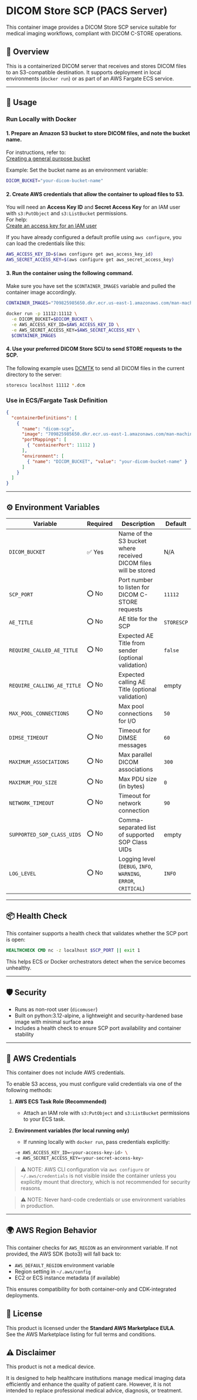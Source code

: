 # DICOM Store SCP (PACS Server)

This container image provides a DICOM Store SCP service suitable for medical imaging workflows, compliant with DICOM C-STORE operations.

## 🧩 Overview

This is a containerized DICOM server that receives and stores DICOM files to an S3-compatible destination.
It supports deployment in local environments (`docker run`) or as part of an AWS Fargate ECS service.

---

## 🚀 Usage

### Run Locally with Docker

#### 1. **Prepare an Amazon S3 bucket to store DICOM files, and note the bucket name.**

For instructions, refer to:  
[Creating a general purpose bucket](https://docs.aws.amazon.com/AmazonS3/latest/userguide/create-bucket-overview.html)

Example: Set the bucket name as an environment variable:

```bash
DICOM_BUCKET="your-dicom-bucket-name"
```

#### 2. **Create AWS credentials that allow the container to upload files to S3.**

You will need an **Access Key ID** and **Secret Access Key** for an IAM user with `s3:PutObject` and `s3:ListBucket` permissions.  
For help:  
[Create an access key for an IAM user](https://docs.aws.amazon.com/IAM/latest/UserGuide/access-keys-admin-managed.html#admin-create-access-key)

If you have already configured a default profile using `aws configure`, you can load the credentials like this:

```bash
AWS_ACCESS_KEY_ID=$(aws configure get aws_access_key_id)
AWS_SECRET_ACCESS_KEY=$(aws configure get aws_secret_access_key)
```

#### 3. **Run the container using the following command.**

Make sure you have set the `$CONTAINER_IMAGES` variable and pulled the container image accordingly.

```bash
CONTAINER_IMAGES="709825985650.dkr.ecr.us-east-1.amazonaws.com/man-machine-interface/dicom-store-scp:v1.1.1"
```

```bash
docker run -p 11112:11112 \
  -e DICOM_BUCKET=$DICOM_BUCKET \
  -e AWS_ACCESS_KEY_ID=$AWS_ACCESS_KEY_ID \
  -e AWS_SECRET_ACCESS_KEY=$AWS_SECRET_ACCESS_KEY \
  $CONTAINER_IMAGES
```

#### 4. **Use your preferred DICOM Store SCU to send STORE requests to the SCP.**

The following example uses [DCMTK](https://dicom.offis.de/en/dcmtk/dcmtk-tools/) to send all DICOM files in the current directory to the server:

```bash
storescu localhost 11112 *.dcm
```

### Use in ECS/Fargate Task Definition

```json
{
  "containerDefinitions": [
    {
      "name": "dicom-scp",
      "image": "709825985650.dkr.ecr.us-east-1.amazonaws.com/man-machine-interface/dicom-store-scp:v1.1.1",
      "portMappings": [
        { "containerPort": 11112 }
      ],
      "environment": [
        { "name": "DICOM_BUCKET", "value": "your-dicom-bucket-name" }
      ]
    }
  ]
}
```

---

## ⚙️ Environment Variables

| Variable                   | Required | Description                                                                  | Default    |
|----------------------------|----------|------------------------------------------------------------------------------|------------|
| `DICOM_BUCKET`             | ✅ Yes   | Name of the S3 bucket where received DICOM files will be stored              | N/A        |
| `SCP_PORT`                 | ⭕ No    | Port number to listen for DICOM C-STORE requests                             | `11112`    |
| `AE_TITLE`                 | ⭕ No    | AE title for the SCP                                                         | `STORESCP` |
| `REQUIRE_CALLED_AE_TITLE`  | ⭕ No    | Expected AE Title from sender (optional validation)                          | `false`    |
| `REQUIRE_CALLING_AE_TITLE` | ⭕ No    | Expected calling AE Title (optional validation)                              | empty      |
| `MAX_POOL_CONNECTIONS`     | ⭕ No    | Max pool connections for I/O                                                 | `50`       |
| `DIMSE_TIMEOUT`            | ⭕ No    | Timeout for DIMSE messages                                                   | `60`       |
| `MAXIMUM_ASSOCIATIONS`     | ⭕ No    | Max parallel DICOM associations                                              | `300`      |
| `MAXIMUM_PDU_SIZE`         | ⭕ No    | Max PDU size (in bytes)                                                      | `0`        |
| `NETWORK_TIMEOUT`          | ⭕ No    | Timeout for network connection                                               | `90`       |
| `SUPPORTED_SOP_CLASS_UIDS` | ⭕ No    | Comma-separated list of supported SOP Class UIDs                             | empty      |
| `LOG_LEVEL`                | ⭕ No    | Logging level (`DEBUG`, `INFO`, `WARNING`, `ERROR`, `CRITICAL`)              | `INFO`     |

---

## 📦 Health Check

This container supports a health check that validates whether the SCP port is open:

```dockerfile
HEALTHCHECK CMD nc -z localhost $SCP_PORT || exit 1
```

This helps ECS or Docker orchestrators detect when the service becomes unhealthy.

---

## 🛡️ Security

- Runs as non-root user (`dicomuser`)
- Built on python:3.12-alpine, a lightweight and security-hardened base image with minimal surface area
- Includes a health check to ensure SCP port availability and container stability

---

## 🔐 AWS Credentials

This container does not include AWS credentials.

To enable S3 access, you must configure valid credentials via one of the following methods:

1. **AWS ECS Task Role (Recommended)**
   - Attach an IAM role with `s3:PutObject` and `s3:ListBucket` permissions to your ECS task.

2. **Environment variables (for local running only)**
   - If running locally with `docker run`, pass credentials explicitly:

   ```bash
   -e AWS_ACCESS_KEY_ID=<your-access-key-id> \
   -e AWS_SECRET_ACCESS_KEY=<your-secret-access-key>
   ```

> ⚠️ NOTE: AWS CLI configuration via `aws configure` or `~/.aws/credentials` is not visible inside the container unless you explicitly mount that directory, which is not recommended for security reasons.

> ⚠️ NOTE: Never hard-code credentials or use environment variables in production.


---

## 🌍 AWS Region Behavior

This container checks for `AWS_REGION` as an environment variable. If not provided, the AWS SDK (boto3) will fall back to:

- `AWS_DEFAULT_REGION` environment variable
- Region setting in `~/.aws/config`
- EC2 or ECS instance metadata (if available)

This ensures compatibility for both container-only and CDK-integrated deployments.

## 📄 License

This product is licensed under the **Standard AWS Marketplace EULA**.  
See the AWS Marketplace listing for full terms and conditions.

## ⚠️ Disclaimer

This product is not a medical device.

It is designed to help healthcare institutions manage medical imaging data efficiently and enhance the quality of patient care. However, it is not intended to replace professional medical advice, diagnosis, or treatment.
